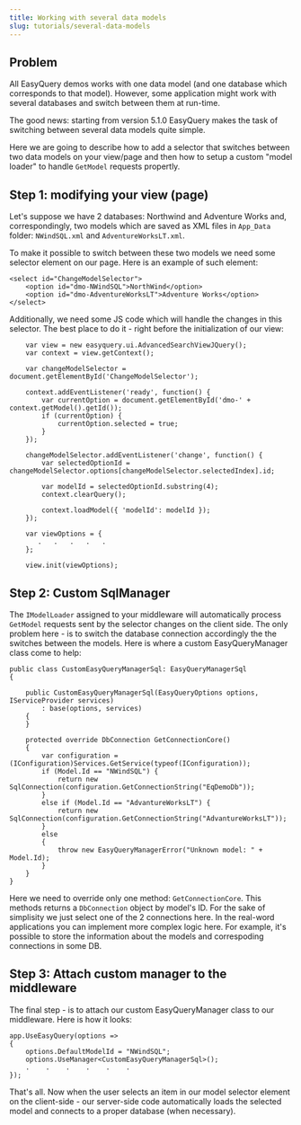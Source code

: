 ```yaml
---
title: Working with several data models
slug: tutorials/several-data-models
---
```


## Problem

All EasyQuery demos works with one data model (and one database which corresponds to that model). However, some application might work with several databases and switch between them at run-time.

The good news: starting from version 5.1.0 EasyQuery makes the task of switching between several data models quite simple. 

Here we are going to describe how to add a selector that switches between two data models on your view/page and then how to setup a custom "model loader" to handle `GetModel` requests propertly. 

## Step 1: modifying your view (page)

Let's suppose we have 2 databases: Northwind and Adventure Works and, correspondingly, two models which are saved as XML files in `App_Data` folder: `NWindSQL.xml` and  `AdventureWorksLT.xml`.

To make it possible to switch between these two models we need some selector element on our page. Here is an example of such element:

```
<select id="ChangeModelSelector">
    <option id="dmo-NWindSQL">NorthWind</option>
    <option id="dmo-AdventureWorksLT">Adventure Works</option>
</select>
```


Additionally, we need some JS code which will handle the changes in this selector. The best place to do it - right before the initialization of our view:

```
    var view = new easyquery.ui.AdvancedSearchViewJQuery();
    var context = view.getContext();

    var changeModelSelector = document.getElementById('ChangeModelSelector');

    context.addEventListener('ready', function() {
        var currentOption = document.getElementById('dmo-' + context.getModel().getId());
        if (currentOption) {
            currentOption.selected = true;
        }
    });
	
	changeModelSelector.addEventListener('change', function() {
        var selectedOptionId = changeModelSelector.options[changeModelSelector.selectedIndex].id;

        var modelId = selectedOptionId.substring(4);
        context.clearQuery();

        context.loadModel({ 'modelId': modelId });
    });
	
	var viewOptions = {
	   .   .   .   .   .
	};
	
	view.init(viewOptions);
```


## Step 2: Custom SqlManager

The `IModelLoader` assigned to your middleware will automatically process `GetModel` requests sent by the selector changes on the client side. The only problem here - is to switch the database connection accordingly the the switches between the models. Here is where a custom EasyQueryManager class come to help:

```
public class CustomEasyQueryManagerSql: EasyQueryManagerSql
{

    public CustomEasyQueryManagerSql(EasyQueryOptions options, IServiceProvider services)
        : base(options, services)
    {
    }

    protected override DbConnection GetConnectionCore()
    {
        var configuration = (IConfiguration)Services.GetService(typeof(IConfiguration));
        if (Model.Id == "NWindSQL") {
            return new SqlConnection(configuration.GetConnectionString("EqDemoDb"));
        }
        else if (Model.Id == "AdvantureWorksLT") {
            return new SqlConnection(configuration.GetConnectionString("AdvantureWorksLT"));
        }
        else
        {
            throw new EasyQueryManagerError("Unknown model: " + Model.Id);
        }
    }
}
```

Here we need to override only one method: `GetConnectionCore`. This methods returns a `DbConnection` object by model's ID. For the sake of simplisity we just select one of the 2 connections here. In the real-word applications you can implement more complex logic here. For example, it's possible to store the information about the models and correspoding connections in some DB.


## Step 3: Attach custom manager to the middleware

The final step - is to attach our custom EasyQueryManager class to our middleware. Here is how it looks:

```
app.UseEasyQuery(options =>
{
    options.DefaultModelId = "NWindSQL";
    options.UseManager<CustomEasyQueryManagerSql>();
    .    .    .    .    .    .
});
```

That's all. Now when the user selects an item in our model selector element on the client-side - our server-side code automatically loads the selected model and connects to a proper database (when necessary).